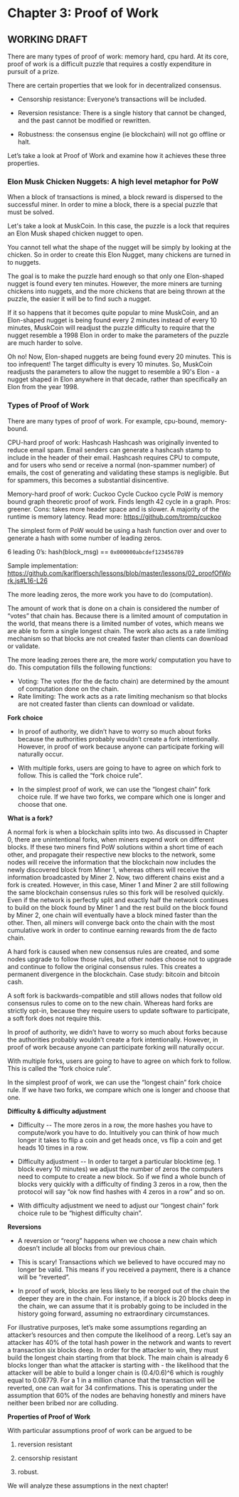 # Chapter 3: Proof of Work

## WORKING DRAFT


There are many types of proof of work: memory hard, cpu hard. At its core, proof of work is a difficult puzzle that requires a costly expenditure in pursuit of a prize. 


There are certain properties that we look for in decentralized consensus.

* Censorship resistance: Everyone’s transactions will be included.

* Reversion resistance: There is a single history that cannot be changed, and the past cannot be modified or rewritten. 

* Robustness: the consensus engine (ie blockchain) will not go offline or halt.
 
Let’s take a look at Proof of Work and examine how it achieves these three properties.

### Elon Musk Chicken Nuggets: A high level metaphor for PoW

When a block of transactions is mined, a block reward is dispersed to the successful miner. In order to mine a block, there is a special puzzle that must be solved. 

Let's take a look at MuskCoin. In this case, the puzzle is a lock that requires an Elon Musk shaped chicken nugget to open. 

You cannot tell what the shape of the nugget will be simply by looking at the chicken. So in order to create this Elon Nugget, many chickens are turned in to nuggets. 

The goal is to make the puzzle hard enough so that only one Elon-shaped nugget is found every ten minutes. However, the more miners are turning chickens into nuggets, and the more chickens that are being thrown at the puzzle, the easier it will be to find such a nugget.

If it so happens that it becomes quite popular to mine MuskCoin, and an Elon-shaped nugget is being found every 2 minutes instead of every 10 minutes, MuskCoin will readjust the puzzle difficulty to require that the nugget resemble a 1998 Elon in order to make the parameters of the puzzle are much harder to solve.

Oh no! Now, Elon-shaped nuggets are being found every 20 minutes. This is too infrequent! The target difficulty is every 10 minutes. So, MuskCoin readjusts the parameters to allow the nugget to resemble a 90's Elon - a nugget shaped in Elon anywhere in that decade, rather than specifically an Elon from the year 1998.


### Types of Proof of Work

There are many types of proof of work. For example, cpu-bound, memory-bound.

CPU-hard proof of work: Hashcash
Hashcash was originally invented to reduce email spam. Email senders can generate a hashcash stamp to include in the header of their email. Hashcash requires CPU to compute, and for users who send or receive a normal (non-spammer number) of emails, the cost of generating and validating these stamps is negligible. But for spammers, this becomes a substantial disincentive. 

Memory-hard proof of work: Cuckoo Cycle
Cuckoo cycle PoW is memory bound graph theoretic proof of work. Finds length 42 cycle in a graph. Pros: greener. Cons: takes more header space and is slower. A majority of the runtime is memory latency. 
Read more: https://github.com/tromp/cuckoo

The simplest form of PoW would be using a hash function over and over to generate a hash with some number of leading zeros.

6 leading 0’s: hash(block_msg) == `0x000000abcdef123456789`

Sample implementation: https://github.com/karlfloersch/lessons/blob/master/lessons/02_proofOfWork.js#L16-L26 

The more leading zeros, the more work you have to do (computation).

The amount of work that is done on a chain is considered the number of “votes” that chain has. Because there is a limited amount of computation in the world, that means there is a limited number of votes, which means we are able to form a single longest chain. The work also acts as a rate limiting mechanism so that blocks are not created faster than clients can download or validate.

The more leading zeroes there are, the more work/ computation you have to do. This computation fills the following functions:
* Voting: The votes (for the de facto chain) are determined by the amount of computation done on the chain. 
* Rate limiting: The work acts as a rate limiting mechanism so that blocks are not created faster than clients can download or validate.


**Fork choice**

* In proof of authority, we didn’t have to worry so much about forks because the authorities probably wouldn’t create a fork intentionally. However, in proof of work because anyone can participate forking will naturally occur.

* With multiple forks, users are going to have to agree on which fork to follow. This is called the “fork choice rule”.

* In the simplest proof of work, we can use the “longest chain” fork choice rule. If we have two forks, we compare which one is longer and choose that one.

**What is a fork?**

A normal fork is when a blockchain splits into two. As discussed in Chapter 0, there are unintentional forks, when miners expend work on different blocks. If these two miners find PoW solutions within a short time of each other, and propagate their respective new blocks to the network, some nodes will receive the information that the blockchain now includes the newly discovered block from Miner 1, whereas others will receive the information broadcasted by Miner 2. Now, two different chains exist and a fork is created. However, in this case, Miner 1 and Miner 2 are still following the same blockchain consensus rules so this fork will be resolved quickly. Even if the network is perfectly split and exactly half the network continues to build on the block found by Miner 1 and the rest build on the block found by Miner 2, one chain will eventually have a block mined faster than the other. Then, all miners will converge back onto the chain with the most cumulative work in order to continue earning rewards from the de facto chain.

A hard fork is caused when new consensus rules are created, and some nodes upgrade to follow those rules, but other nodes choose not to upgrade and continue to follow the original consensus rules. This creates a permanent divergence in the blockchain. Case study: bitcoin and bitcoin cash. 

A soft fork is backwards-compatible and still allows nodes that follow old consensus rules to come on to the new chain. Whereas hard forks are strictly opt-in, because they require users to update software to participate, a soft fork does not require this.

In proof of authority, we didn’t have to worry so much about forks because the authorities probably wouldn’t create a fork intentionally. However, in proof of work because anyone can participate forking will naturally occur.

With multiple forks, users are going to have to agree on which fork to follow. This is called the “fork choice rule”.

In the simplest proof of work, we can use the “longest chain” fork choice rule. If we have two forks, we compare which one is longer and choose that one.


**Difficulty & difficulty adjustment**

* Difficulty -- The more zeros in a row, the more hashes you have to compute/work you have to do. Intuitively you can think of how much longer it takes to flip a coin and get heads once, vs flip a coin and get heads 10 times in a row.

* Difficulty adjustment -- In order to target a particular blocktime (eg. 1 block every 10 minutes) we adjust the number of zeros the computers need to compute to create a new block. So if we find a whole bunch of blocks very quickly with a difficulty of finding 3 zeros in a row, then the protocol will say “ok now find hashes with 4 zeros in a row” and so on.

* With difficulty adjustment we need to adjust our “longest chain” fork choice rule to be “highest difficulty chain”.

**Reversions**

* A reversion or “reorg” happens when we choose a new chain which doesn’t include all blocks from our previous chain.

* This is scary! Transactions which we believed to have occured may no longer be valid. This means if you received a payment, there is a chance will be “reverted”.

* In proof of work, blocks are less likely to be reorged out of the chain the deeper they are in the chain. For instance, if a block is 20 blocks deep in the chain, we can assume that it is probably going to be included in the history going forward, assuming no extraordinary circumstances.

For illustrative purposes, let’s make some assumptions regarding an attacker’s resources and then compute the likelihood of a reorg. Let’s say an attacker has 40% of the total hash power in the network and wants to revert a transaction six blocks deep. In order for the attacker to win, they must build the longest chain starting from that block. The main chain is already 6 blocks longer than what the attacker is starting with - the likelihood that the attacker will be able to build a longer chain is (0.4/0.6)^6 which is roughly equal to 0.08779. For a 1 in a million chance that the transaction will be reverted, one can wait for 34 confirmations. This is operating under the assumption that 60% of the nodes are behaving honestly and miners have neither been bribed nor are colluding. 

**Properties of Proof of Work**

With particular assumptions proof of work can be argued to be 

1) reversion resistant

2) censorship resistant

3) robust.

We will analyze these assumptions in the next chapter!


